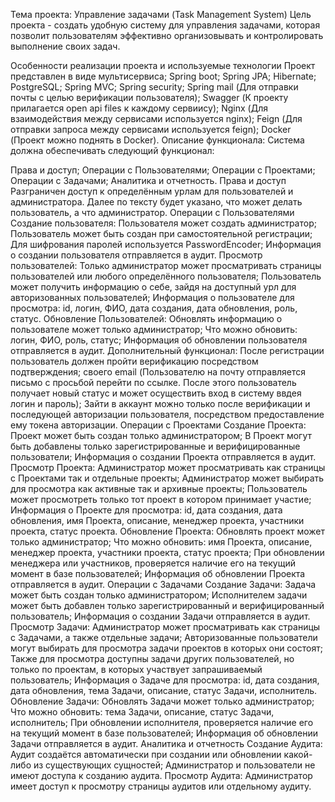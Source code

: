 Тема проекта: Управление задачами (Task Management System)
Цель проекта - создать удобную систему для управления задачами, которая позволит пользователям эффективно организовывать и контролировать выполнение своих задач.

Особенности реализации проекта и используемые технологии
Проект представлен в виде мультисервиса;
Spring boot;
Spring JPA;
Hibernate;
PostgreSQL;
Spring MVC;
Spring security;
Spring mail (Для отправки почты с целью верификации пользователя);
Swagger (К проекту прилагается open api files к каждому сервиису);
Nginx (Для взаимодействия между сервисами используется nginx);
Feign (Для отправки запроса между сервисами используется feign);
Docker (Проект можно поднять в Docker).
Описание функционала:
Система должна обеспечивать следующий функционал:

Права и доступ;
Операции с Пользователями;
Операции с Проектами;
Операции с Задачами;
Аналитика и отчетность.
Права и доступ
Разграничен доступ к определённым урлам для пользователей и администратора. Далее по тексту будет указано, что может делать пользователь, а что администратор.
Операции с Пользователями
Создание пользователя:
Пользователя может создать администратор;
Пользователь может быть создан при самостоятельной регистрации;
Для шифрования паролей используется PasswordEncoder;
Информация о создании пользователя отправляется в аудит.
Просмотр пользователей:
Только администратор может просматривать страницы пользователей или любого определённого пользователя;
Пользователь может получить информацию о себе, зайдя на доступный урл для авторизованных пользователей;
Информация о пользователе для просмотра: id, логин, ФИО, дата создания, дата обновления, роль, статус.
Обновление Пользователей:
Обновлять информацию о пользователе может только администратор;
Что можно обновить: логин, ФИО, роль, статус;
Информация об обновлении пользователя отправляется в аудит.
Дополнительный функционал:
После регистрации пользователь должен пройти верификацию посредством подтверждения; своего email (Пользователю на почту отправляется письмо с просьбой перейти по ссылке. После этого пользователь получает новый статус и может осуществить вход в систему ввдея логин и пароль);
Зайти в аккаунт можно только после верификации и последующей авторизации пользователя, посредством предоставление ему токена авторизации.
Операции с Проектами
Создание Проекта:
Проект может быть создан только администратором;
В Проект могут быть добавлены только зарегистрированные и верифицированные пользователи;
Информация о создании Проекта отправляется в аудит.
Просмотр Проекта:
Администратор может просматривать как страницы с Проектами так и отдельные проекты;
Администратор может выбирать для просмотра как активные так и архивные проекты;
Пользователь может просмотреть только тот проект в котором принимает участие;
Информация о Проекте для просмотра: id, дата создания, дата обновления, имя Проекта, описание, менеджер проекта, участники проекта, статус проекта.
Обновление Проекта:
Обновлять проект может только администратор;
Что можно обновить: имя Проекта, описание, менеджер проекта, участники проекта, статус проекта;
При обновлении менеджера или участников, проверяется наличие его на текущий момент в базе пользователей;
Информация об обновлении Проекта отправляется в аудит.
Операции с Задачами
Создание Задачи:
Задача может быть создан только администратором;
Исполнителем задачи может быть добавлен только зарегистрированный и верифицированный пользователь;
Информация о создании Задачи отправляется в аудит.
Просмотр Задачи:
Администратор может просматривать как страницы с Задачами, а также отдельные задачи;
Авторизованные пользователи могут выбирать для просмотра задачи проектов в которых они состоят;
Также для просмотра доступны задачи других пользователей, но только по проектам, в которых участвует запрашиваемый пользователь;
Информация о Задаче для просмотра: id, дата создания, дата обновления, тема Задачи, описание, статус Задачи, исполнитель.
Обновление Задачи:
Обновлять Задачи может только администратор;
Что можно обновить: тема Задачи, описание, статус Задачи, исполнитель;
При обновлении исполнителя, проверяется наличие его на текущий момент в базе пользователей;
Информация об обновлении Задачи отправляется в аудит.
Аналитика и отчетность
Создание Аудита:
Аудит создаётся автоматически при создании или обновлении какой-либо из существующих сущностей;
Администратор и пользователи не имеют доступа к созданию аудита.
Просмотр Аудита:
Администратор имеет доступ к просмотру страницы аудитов или отдельному аудиту.
